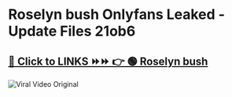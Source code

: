 
 # Roselyn bush Onlyfans Leaked - Update Files 21ob6

## <h2><a href="https://clipsfans.com/Roselyn_bush&ref=git">🔗 Click to LINKS ⏩⏩ 👉 🟢 Roselyn bush </a></h2>

<a href="https://clipsfans.com/Roselyn_bush&ref=git" rel="nofollow" data-target="animated-image.originalLink"><img src="https://i.ibb.co.com/xMMVF88/686577567.gif" alt="Viral Video Original" style="max-width: 100%; display: inline-block;" data-target="animated-image.originalImage"></a>


